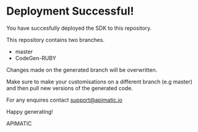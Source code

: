 # Deployment Successful!
You have succesfully deployed the SDK to this repository.

This repository contains two branches. 
* master
* CodeGen-RUBY

Changes made on the generated branch will be overwritten.

Make sure to make your customisations on a different branch (e.g master) and then pull new versions of the generated code.

For any enquires contact support@apimatic.io

Happy generating!

APIMATIC
